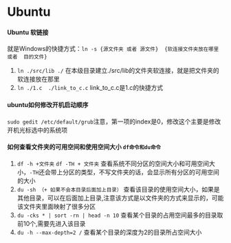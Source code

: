 # Ubuntu

#### Ubuntu 软链接
就是Windows的快捷方式：`ln -s {源文件夹 或者 源文件}  {软连接文件夹放在哪里  或者  目的文件}`
1. `ln ./src/lib ./`     在本级目录建立./src/lib的文件夹软连接，就是把文件夹的软连接放在那里
2. `ln ./1.c  ./link_to_c.c`  link_to_c.c是1.c的快捷方式

#### ubuntu如何修改开机启动顺序
`sudo gedit /etc/default/grub`注意，第一项的index是0，修改这个主要是修改开机光标选中的系统项

#### 如何查看文件夹的可用空间和使用空间大小   `df命令和du命令`
1. `df -h +文件夹`  `df -TH + 文件夹` 查看系统不同分区的空间大小和可用空间大小，`-TH`还会带上分区的类型，不写文件夹的话，会显示所有分区的可用空间的大小
2. `du -sh （+ 如果不会本目录后面加上目录）` 查看该目录的使用空间大小，如果是其他目录，可以在后面加上目录,注意该方式是以文件夹的方式来显示的，可能该文件夹里面映射了很多分区
3. `du -cks * | sort -rn | head -n 10` 查看某个目录的占用空间最多的目录取前10个,需要先进入该目录
4. `du -h --max-depth=2 /` 查看某个目录的深度为2的目录所占空间大小